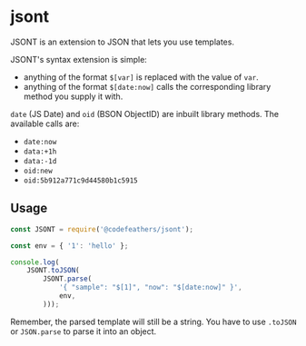 # jsont

JSONT is an extension to JSON that lets you use templates.

JSONT's syntax extension is simple:
- anything of the format `$[var]` is replaced with the value of `var`.
- anything of the format `$[date:now]` calls the corresponding library method you supply it with.

`date` (JS Date) and `oid` (BSON ObjectID) are inbuilt library methods. The available calls are:
- `date:now`
- `data:+1h`
- `data:-1d`
- `oid:new`
- `oid:5b912a771c9d44580b1c5915`

## Usage

```JavaScript
const JSONT = require('@codefeathers/jsont');

const env = { '1': 'hello' };

console.log(
	JSONT.toJSON(
		JSONT.parse(
			'{ "sample": "$[1]", "now": "$[date:now]" }',
			env,
		)));
```

Remember, the parsed template will still be a string. You have to use `.toJSON` or `JSON.parse` to parse it into an object.
